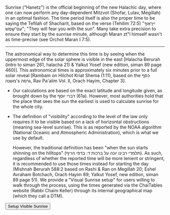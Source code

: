Sunrise ("Hanetz") is the official beginning of the new Halachic day, where one can now perform any day-dependent Mitzvot (Shofar, Lulav, Megillah) in an optimal fashion. The time period itself is also the proper time to be saying the Tefilah of Shacharit, based on the verse (Tehilim 72:5) "יִֽירָא֥וּךָ עִם־שָׁ֣מֶשׁ"; "They will fear you with the sun". Many take extra precision to ensure they start by the sunrise minute, although Maran zt"l himself wasn't as time-precise (see Orchot Maran I 7:5).

---

The astronomical way to determine this time is by seeing when the uppermost edge of the solar sphere is visible in the east [Halacha Berurah (intro to siman 261, halacha 21) & Yalkut Yosef (new edition, siman 89 page 460)]. This astronomical times is approximately six minutes prior to a full solar reveal [Rambam on Hilchot Kriat Shema (1:11), based on the כסף משנה's גרסה, Rav Pa'alim Vol. II, Orach Hayim, Chapter 3].
- Our calculations are based on the exact latitude and longitude given, as brought down by the דברי יוסף (61a). However, most authorities hold that the place that sees the sun the earliest is used to calculate sunrise for the whole city.
- <p>The definition of "visibility" according to the level of the law only requires it to be visible based on a lack of horizontal obstructions (meaning sea-level sunrise). This is as reported by the NOAA algorithm (National Oceanic and Atmospheric Administration), which is what we use by default.</p><p>However, the traditional definition has been "when the sun starts shinning on the hilltops" (תלמדי רבינו יונה על ברכות ד: בדפי הריף). As such, regardless of whether the reported time will be more lenient or stringent, it is recommended to use those times instead for starting the day (Mishnah Berurah 588:2 based on Rashi & Ran on Megillah 20; Eshel Avraham Botchach, Orach Hayim 89; Yalkut Yosef, new edition, siman 89 page 51). We provide a "Visual Sunrise setup" for users willing to walk through the process, using the times generated via the ChaiTables website (Rabbi Chaim Keller) through its internal geographical map (which they call a DTM).</p>

<button class="btn btn-primary" data-bs-toggle="modal" data-bs-target="#ctModal">Setup Visible Sunrise</button>